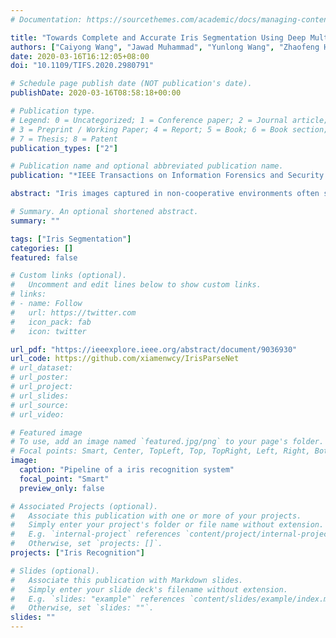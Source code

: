```yaml
---
# Documentation: https://sourcethemes.com/academic/docs/managing-content/

title: "Towards Complete and Accurate Iris Segmentation Using Deep Multi-Task Attention Network for Non-Cooperative Iris Recognition"
authors: ["Caiyong Wang", "Jawad Muhammad", "Yunlong Wang", "Zhaofeng He", "Zhenan Sun"]
date: 2020-03-16T16:12:05+08:00
doi: "10.1109/TIFS.2020.2980791"

# Schedule page publish date (NOT publication's date).
publishDate: 2020-03-16T08:58:18+00:00

# Publication type.
# Legend: 0 = Uncategorized; 1 = Conference paper; 2 = Journal article;
# 3 = Preprint / Working Paper; 4 = Report; 5 = Book; 6 = Book section;
# 7 = Thesis; 8 = Patent
publication_types: ["2"]

# Publication name and optional abbreviated publication name.
publication: "*IEEE Transactions on Information Forensics and Security ( Volume: 15)*"

abstract: "Iris images captured in non-cooperative environments often suffer from adverse noise, which challenges many existing iris segmentation methods. To address this problem, this paper proposes a high-efficiency deep learning based iris segmentation approach, named IrisParseNet. Different from many previous CNN-based iris segmentation methods, which only focus on predicting accurate iris masks by following popular semantic segmentation frameworks, the proposed approach is a complete iris segmentation solution, i.e., iris mask and parameterized inner and outer iris boundaries are jointly achieved by actively modeling them into a unified multi-task network. Moreover, an elaborately designed attention module is incorporated into it to improve the segmentation performance. To train and evaluate the proposed approach, we manually label three representative and challenging iris databases, i.e., CASIA.v4-distance, UBIRIS.v2, and MICHE-I, which involve multiple illumination (NIR, VIS) and imaging sensors (long-range and mobile iris cameras), along with various types of noises. Additionally, several unified evaluation protocols are built for fair comparisons. Extensive experiments are conducted on these newly annotated databases, and results show that the proposed approach achieves state-of-the-art performance on various benchmarks. Further, as a general drop-in replacement, the proposed iris segmentation method can be used for any iris recognition methodology, and would significantly improve the performance of non-cooperative iris recognition."

# Summary. An optional shortened abstract.
summary: ""

tags: ["Iris Segmentation"]
categories: []
featured: false

# Custom links (optional).
#   Uncomment and edit lines below to show custom links.
# links:
# - name: Follow
#   url: https://twitter.com
#   icon_pack: fab
#   icon: twitter

url_pdf: "https://ieeexplore.ieee.org/abstract/document/9036930"
url_code: https://github.com/xiamenwcy/IrisParseNet
# url_dataset:
# url_poster:
# url_project:
# url_slides:
# url_source:
# url_video:

# Featured image
# To use, add an image named `featured.jpg/png` to your page's folder. 
# Focal points: Smart, Center, TopLeft, Top, TopRight, Left, Right, BottomLeft, Bottom, BottomRight.
image:
  caption: "Pipeline of a iris recognition system"
  focal_point: "Smart"
  preview_only: false

# Associated Projects (optional).
#   Associate this publication with one or more of your projects.
#   Simply enter your project's folder or file name without extension.
#   E.g. `internal-project` references `content/project/internal-project/index.md`.
#   Otherwise, set `projects: []`.
projects: ["Iris Recognition"]

# Slides (optional).
#   Associate this publication with Markdown slides.
#   Simply enter your slide deck's filename without extension.
#   E.g. `slides: "example"` references `content/slides/example/index.md`.
#   Otherwise, set `slides: ""`.
slides: ""
---
```

